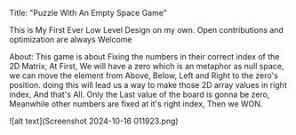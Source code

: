 Title: "Puzzle With An Empty Space Game"

This is My First Ever Low Level Design on my own. 
Open contributions and optimization are always Welcome

About:
  This game is about Fixing the numbers in their correct index of the 2D Matrix, 
  At First, We will have a zero which is an metaphor as null space, we can move the element from Above, Below, Left and Right to the zero's position.
  doing this will lead us a way to make those 2D array values in right index, And that's All.
  Only the Last value of the board is gonna be zero, Meanwhile other numbers are fixed at it's right index, Then we WON.

  ![alt text](Screenshot 2024-10-16 011923.png)
